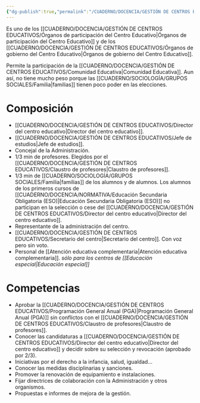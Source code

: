 ```yaml
---
{"dg-publish":true,"permalink":"/CUADERNO/DOCENCIA/GESTIÓN DE CENTROS EDUCATIVOS/Consejo Escolar_SM-F946B_Jul-24-1712-2024_1/"}
---
```


Es uno de los [[CUADERNO/DOCENCIA/GESTIÓN DE CENTROS EDUCATIVOS/Órganos de participación del Centro Educativo\|Órganos de participación del Centro Educativo]] y de los [[CUADERNO/DOCENCIA/GESTIÓN DE CENTROS EDUCATIVOS/Órganos de gobierno del Centro Educativo\|Órganos de gobierno del Centro Educativo]].

Permite la participación de la [[CUADERNO/DOCENCIA/GESTIÓN DE CENTROS EDUCATIVOS/Comunidad Educativa\|Comunidad Educativa]]. Aun así, no tiene mucho peso porque las [[CUADERNO/SOCIOLOGÍA/GRUPOS SOCIALES/Familia\|familias]] tienen poco poder en las elecciones.

# Composición
- [[CUADERNO/DOCENCIA/GESTIÓN DE CENTROS EDUCATIVOS/Director del centro educativo\|Director del centro educativo]].
- [[CUADERNO/DOCENCIA/GESTIÓN DE CENTROS EDUCATIVOS/Jefe de estudios\|Jefe de estudios]].
- Concejal de la Administración.
- 1/3 min de profesores. Elegidos por el [[CUADERNO/DOCENCIA/GESTIÓN DE CENTROS EDUCATIVOS/Claustro de profesores\|Claustro de profesores]].
- 1/3 min de [[CUADERNO/SOCIOLOGÍA/GRUPOS SOCIALES/Familia\|familias]] de los alumnos y de alumnos. Los alumnos de los primeros cursos de [[CUADERNO/DOCENCIA/NORMATIVA/Educación Secundaria Obligatoria (ESO)\|Educación Secundaria Obligatoria (ESO)]] no participan en la selección o cese del [[CUADERNO/DOCENCIA/GESTIÓN DE CENTROS EDUCATIVOS/Director del centro educativo\|Director del centro educativo]].
- Representante de la administración del centro.
- [[CUADERNO/DOCENCIA/GESTIÓN DE CENTROS EDUCATIVOS/Secretario del centro\|Secretario del centro]]. Con voz pero sin voto.
- Personal de [[Atención educativa complementaria\|Atención educativa complementaria]]. *sólo para los centros de [[Educación especial\|Educación especial]]*

# Competencias
- Aprobar la [[CUADERNO/DOCENCIA/GESTIÓN DE CENTROS EDUCATIVOS/Programación General Anual (PGA)\|Programación General Anual (PGA)]] sin conflictos con el [[CUADERNO/DOCENCIA/GESTIÓN DE CENTROS EDUCATIVOS/Claustro de profesores\|Claustro de profesores]].
- Conocer las candidaturas a [[CUADERNO/DOCENCIA/GESTIÓN DE CENTROS EDUCATIVOS/Director del centro educativo\|Director del centro educativo]] y decidir sobre su selección y revocación (aprobado por 2/3).
- Iniciativas por el derecho a la infancia, salud, igualdad...
- Conocer las medidas disciplinarias y sanciones.
- Promover la renovación de equipamiento e instalaciones.
- Fijar directrices de colaboración con la Administración y otros organismos.
- Propuestas e informes de mejora de la gestión.
